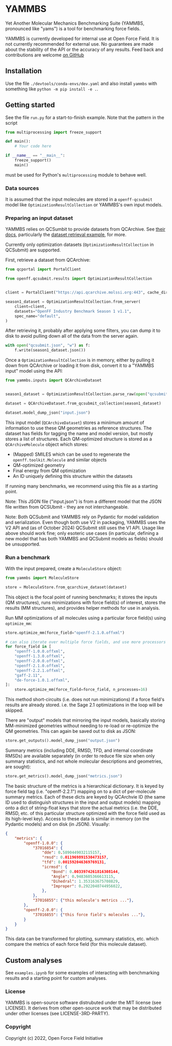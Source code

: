 # YAMMBS

Yet Another Molecular Mechanics Benchmarking Suite (YAMMBS, pronounced like "yams") is a tool for
benchmarking force fields.

YAMMBS is currently developed for internal use at Open Force Field. It is not currently recommended for external use. No guarantees are made about the stability of the API or the accuracy of any results. Feed back and contributions are welcome [on GitHub](https://github.com/openforcefield/yammbs)

## Installation

Use the file `./devtools/conda-envs/dev.yaml` and also install `yammbs` with something like `python -m pip install -e .`.

## Getting started

See the file `run.py` for a start-to-finish example. Note that the pattern in the script

```python
from multiprocessing import freeze_support

def main():
    # Your code here

if __name__ == "__main__":
    freeze_support()
    main()
```

must be used for Python's `multiprocessing` module to behave well.

### Data sources

It is assumed that the input molecules are stored in a `openff-qcsubmit` model like `OptimizationResultCollection` or YAMMBS's own input models.

### Preparing an input dataset

YAMMBS relies on QCSumbit to provide datasets from QCArchive. See [their docs](https://docs.openforcefield.org/projects/qcsubmit/en/stable/), particularly the [dataset retrieval example](https://docs.openforcefield.org/projects/qcsubmit/en/stable/examples/retrieving-results.html), for more.

Currently only optimization datasets (`OptimizationResultCollection` in QCSubmit) are supported.

First, retrieve a dataset from QCArchive:

```python
from qcportal import PortalClient

from openff.qcsubmit.results import OptimizationResultCollection


client = PortalClient("https://api.qcarchive.molssi.org:443", cache_dir=".")

season1_dataset = OptimizationResultCollection.from_server(
    client=client,
    datasets="OpenFF Industry Benchmark Season 1 v1.1",
    spec_name="default",
)

```

After retrieving it, probably after applying some filters, you can dump it to disk to avoid pulling down all of the data from the server again.

```python
with open("qcsubmit.json", "w") as f:
    f.write(season1_dataset.json())
```

Once a `OptimizationResultCollection` is in memory, either by pulling it down from QCArchive or loading it from disk, convert it to a "YAMMBS input" model using the API:

```python
from yammbs.inputs import QCArchiveDataset


season1_dataset = OptimizationResultCollection.parse_raw(open("qcsubmit.json").read())

dataset = QCArchiveDataset.from_qcsubmit_collection(season1_dataset)

dataset.model_dump_json("input.json")
```

This input model (`QCArchiveDataset`) stores a miniimum amount of information to use these QM geometries as reference structures. The dataset has fields for tagging the name and model version, but mostly stores a list of structures. Each QM-optimized structure is stored as a `QCArchiveMolecule` object which stores:

* (Mapped) SMILES which can be used to regenerate the `openff.toolkit.Molecule` and similar objects
* QM-optimized geometry
* Final energy from QM optimization
* An ID uniquely defining this structure within the datasets

If running many benchmarks, we recommend using this file as a starting point.

Note: This JSON file ("input.json") is from a different model that the JSON file written from QCSUbmit - they are not interchangeable.

Note: Both QCSubmit and YAMMBS rely on Pydantic for model validation and serialization. Even though both use V2 in packaging, YAMMBS uses the V2 API and (as of October 2024) QCSubmit still uses the V1 API. Usage like above should work fine; only esoteric use cases (in particular, defining a new model that has both YAMMBS and QCSubmit models as fields) should be unsupported.

### Run a benchmark

With the input prepared, create a `MoleculeStore` object:

```python
from yammbs import MoleculeStore

store = MoleculeStore.from_qcarchive_dataset(dataset)
```

This object is the focal point of running benchmarks; it stores the inputs (QM structures), runs minimizations with force field(s) of interest, stores the results (MM structures), and provides helper methods for use in analysis.

Run MM optimizations of all molecules using a particular force field(s) using `optimize_mm`:

```python
store.optimize_mm(force_field="openff-2.1.0.offxml")

# can also iterate over multiple force fields, and use more processors
for force_field in [
    "openff-1.0.0.offxml",
    "openff-1.3.0.offxml",
    "openff-2.0.0.offxml",
    "openff-2.1.0.offxml",
    "openff-2.2.1.offxml",
    "gaff-2.11",
    "de-force-1.0.1.offxml",
]:
    store.optimize_mm(force_field=force_field, n_processes=16)
```

This method short-circuits (i.e. does not run minimizations) if a force field's results are already stored. i.e. the Sage 2.1 optimizations in the loop will be skipped.

There are "output" models that mirroring the input models, basically storing MM-minimized geometries without needing to re-load or re-optimize the QM geometries. This can again be saved out to disk as JSON:

```python
store.get_outputs().model_dump_json("output.json")
```

Summary metrics (including DDE, RMSD, TFD, and internal coordinate RMSDs) are available separately (in order to reduce file size when only summary statistics, and not whole molecular descriptions and geometries, are sought):

```python
store.get_metrics().model_dump_json("metrics.json")
```

The basic structure of the metrics is a hierarchical dictionary. It is keyed by force field tag (i.e. "openff-2.2.1") mapping on to a dict of per-molecule summary metrics. Each of these dicts are keyed by QCArchvie ID (the same ID used to distinguish structures in the input and output models) mapping onto a dict of string-float keys that store the actual metrics (i.e. the DDE, RMSD, etc. of this particular structure optimized with the force field used as its high-level key). Access to these data is similar in memory (on the Pydantic models) and on disk (in JSON). Visually:

```json
{
    "metrics": {
        "openff-1.0.0": {
            "37016854": {
                "dde": 0.5890449032115157,
                "rmsd": 0.011969891530473157,
                "tfd": 0.001592046369769131,
                "icrmsd": {
                    "Bond": 0.0033974261816308144,
                    "Angle": 0.9483605366613115,
                    "Dihedral": 1.353163675708829,
                    "Improper": 0.2922040744956022,
                },
            },
            "37016855": {"this molecule's metrics ..."},
        },
        "openff-2.0.0": {
            "37016855": {"this force field's molecules ..."},
        }
    }
}
```

This data can be transformed for plotting, summary statistics, etc. which compare the metrics of each force field (for this molecule dataset).

## Custom analyses

See `examples.ipynb` for some examples of interacting with benchmarking results and a starting point for custom analyses.

### License

YAMMBS is open-source software distrubuted under the MIT license (see LICENSE). It derives from
other open-source work that may be distributed under other licenses (see LICENSE-3RD-PARTY).

### Copyright

Copyright (c) 2022, Open Force Field Initiative
